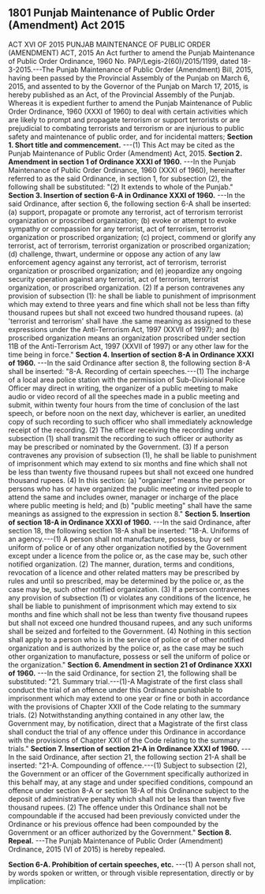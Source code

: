 ## 1801 Punjab Maintenance of Public Order (Amendment) Act 2015
 
ACT XVI OF 2015
PUNJAB MAINTENANCE OF PUBLIC ORDER (AMENDMENT) ACT, 2015
An Act further to amend the Punjab Maintenance of Public Order Ordinance, 1960
No. PAP/Legis-2(60)/2015/1199, dated 18-3-2015.---The Punjab Maintenance of Public Order (Amendment) Bill, 2015, having been passed by the Provincial Assembly of the Punjab on March 6, 2015, and assented to by the Governor of the Punjab on March 17, 2015, is hereby published as an Act, of the Provincial Assembly of the Punjab.
Whereas it is expedient further to amend the Punjab Maintenance of Public Order Ordinance, 1960 (XXXI of 1960) to deal with certain activities which are likely to prompt and propagate terrorism or support terrorists or are prejudicial to combating terrorists and terrorism or are injurious to public safety and maintenance of public order, and for incidental matters;
**Section 1. Short title and commencement.**
---(1) This Act may be cited as the Punjab Maintenance of Public Order (Amendment) Act, 2015.
**Section 2. Amendment in section 1 of Ordinance XXXI of 1960.**
---In the Punjab Maintenance of Public Order Ordinance, 1960 (XXXI of 1960), hereinafter referred to as the said Ordinance, in section 1, for subsection (2), the following shall be substituted:
   "(2) It extends to whole of the Punjab."
**Section 3. Insertion of section 6-A in Ordinance XXXI of 1960.**
---In the said Ordinance, after section 6, the following section 6-A shall be inserted:
   (a) support, propagate or promote any terrorist, act of terrorism terrorist organization or proscribed organization;
   (b) evoke or attempt to evoke sympathy or compassion for any terrorist, act of terrorism, terrorist organization or proscribed organization;
   (c) project, commend or glorify any terrorist, act of terrorism, terrorist organization or proscribed organization;
   (d) challenge, thwart, undermine or oppose any action of any law enforcement agency against any terrorist, act of terrorism, terrorist organization or proscribed organization; and
   (e) jeopardize any ongoing security operation against any terrorist, act of terrorism, terrorist organization, or proscribed organization.
   (2) If a person contravenes any provision of subsection (1): he shall be liable to punishment of imprisonment which may extend to three years and fine which shall not be less than fifty thousand rupees but shall not exceed two hundred thousand rupees.
   (a) 'terrorist and terrorism' shall have .the same meaning as assigned to these expressions under the Anti-Terrorism Act, 1997 (XXVII of 1997); and
   (b) proscribed organization means an organization proscribed under section 11B of the Anti-Terrorism Act, 1997 (XXVII of 1997) or any other law for the time being in force."
**Section 4. Insertion of section 8-A in Ordinance XXXI of 1960.**
---In the said Ordinance after section 8, the following section 8-A shall be inserted:
   "8-A. Recording of certain speeches.---(1) The incharge of a local area police station with the permission of Sub-Divisional Police Officer may direct in writing, the organizer of a public meeting to make audio or video record of all the speeches made in a public meeting and submit, within twenty four hours from the time of conclusion of the last speech, or before noon on the next day, whichever is earlier, an unedited copy of such recording to such officer who shall immediately acknowledge receipt of the recording.
   (2) The officer receiving the recording under subsection (1) shall transmit the recording to such officer or authority as may be prescribed or nominated by the Government.
   (3) If a person contravenes any provision of subsection (1), he shall be liable to punishment of imprisonment which may extend to six months and fine which shall not be less than twenty five thousand rupees but shall not exceed one hundred thousand rupees.
   (4) In this section:
   (a) "organizer" means the person or persons who has or have organized the public meeting or invited people to attend the same and includes owner, manager or incharge of the place where public meeting is held; and
   (b) "public meeting" shall have the same meanings as assigned to the expression in section 8."
**Section 5. Insertion of section 18-A in Ordinance XXXI of 1960.**
---In the said Ordinance, after section 18, the following section 18-A shall be inserted:
   "18-A. Uniforms of an agency.---(1) A person shall not manufacture, possess, buy or sell uniform of police or of any other organization notified by the Government except under a licence from the police or, as the case may be, such other notified organization.
   (2) The manner, duration, terms and conditions, revocation of a licence and other related matters may be prescribed by rules and until so prescribed, may be determined by the police or, as the case may be, such other notified organization.
   (3) If a person contravenes any provision of subsection (1) or violates any conditions of the licence, he shall be liable to punishment of imprisonment which may extend to six months and fine which shall not be less than twenty five thousand rupees but shall not exceed one hundred thousand rupees, and any such uniforms shall be seized and forfeited to the Government.
   (4) Nothing in this section shall apply to a person who is in the service of police or of other notified organization and is authorized by the police or, as the case may be such other organization to manufacture, possess or sell the uniform of police or the organization."
**Section 6. Amendment in section 21 of Ordinance XXXI of 1960.**
---In the said Ordinance, for section 21, the following shall be substituted:
   "21. Summary trial.---(1)-A Magistrate of the first class shall conduct the trial of an offence under this Ordinance punishable to imprisonment which may extend to one year or fine or both in accordance with the provisions of Chapter XXII of the Code relating to the summary trials.
   (2) Notwithstanding anything contained in any other law, the Government may, by notification, direct that a Magistrate of the first class shall conduct the trial of any offence under this Ordinance in accordance with the provisions of Chapter XXII of the Code relating to the summary trials."
**Section 7. Insertion of section 21-A in Ordinance XXXI of 1960.**
---In the said Ordinance, after section 21, the following section 21-A shall be inserted:
   "21-A. Compounding of offence.---(1) Subject to subsection (2), the Government or an officer of the Government specifically authorized in this behalf may, at any stage and under specified conditions, compound an offence under section 8-A or section 18-A of this Ordinance subject to the deposit of administrative penalty which shall not be less than twenty five thousand rupees.
   (2) The offence under this Ordinance shall not be compoundable if the accused had been previously convicted under the Ordinance or his previous offence had been compounded by the Government or an officer authorized by the Government."
**Section 8. Repeal.**
---The Punjab Maintenance of Public Order (Amendment) Ordinance, 2015 (VI of 2015) is hereby repealed.


 

 

**Section 6-A. Prohibition of certain speeches, etc.**
---(1) A person shall not, by words spoken or written, or through visible representation, directly or by implication:

 

 

 

 

 

